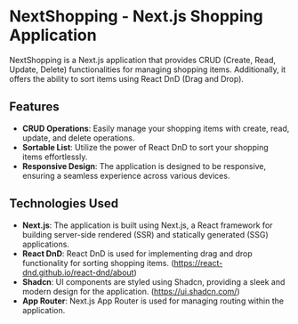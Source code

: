 # NextShopping - Next.js Shopping Application

NextShopping is a Next.js application that provides CRUD (Create, Read, Update, Delete) functionalities for managing shopping items. Additionally, it offers the ability to sort items using React DnD (Drag and Drop).

## Features

- **CRUD Operations**: Easily manage your shopping items with create, read, update, and delete operations.
- **Sortable List**: Utilize the power of React DnD to sort your shopping items effortlessly.
- **Responsive Design**: The application is designed to be responsive, ensuring a seamless experience across various devices.

## Technologies Used

- **Next.js**: The application is built using Next.js, a React framework for building server-side rendered (SSR) and statically generated (SSG) applications.
- **React DnD**: React DnD is used for implementing drag and drop functionality for sorting shopping items. (https://react-dnd.github.io/react-dnd/about)
- **Shadcn**: UI components are styled using Shadcn, providing a sleek and modern design for the application. (https://ui.shadcn.com/)
- **App Router**: Next.js App Router is used for managing routing within the application.
